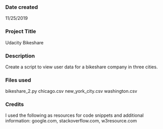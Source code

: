 ### Date created
11/25/2019

### Project Title
Udacity Bikeshare

### Description
Create a script to view user data for a bikeshare company in three cities.

### Files used
bikeshare_2.py
chicago.csv
new_york_city.csv
washington.csv

### Credits
I used the following as resources for code snippets and additional information: google.com, stackoverflow.com, w3resource.com
